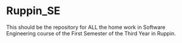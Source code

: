 # Ruppin_SE
This should be the repository for ALL the home work in Software Engineering course of the First Semester of the Third Year in Ruppin.
